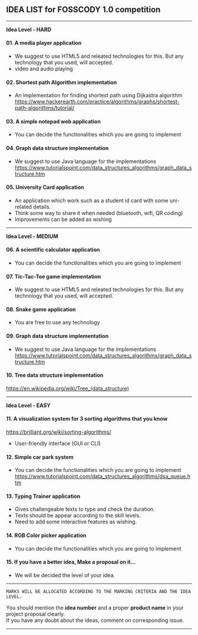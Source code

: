 ## IDEA LIST for FOSSCODY 1.0 competition
---------------------------------------------------------------------------------------------------
**Idea Level - HARD**
#### 01. A media player application
* We suggest to use HTML5 and releated technologies for this. But any technology that you used, will accepted.
* video and audio playing

#### 02. Shortest path  Algorithm implementation
* An implementation for finding shortest path using Dijkastra algorithm  
https://www.hackerearth.com/practice/algorithms/graphs/shortest-path-algorithms/tutorial/

#### 03. A simple notepad web application
* You can decide the functionalities which you are going to implement

#### 04. Graph data structure implementation 
* We suggest to use Java language for the implementations  
https://www.tutorialspoint.com/data_structures_algorithms/graph_data_structure.htm

#### 05. University Card application
* An application which work such as a student id card with some uni-related details. 
* Think some way to share it when needed (bluetooth, wifi, QR coding)
* Improvements can be added as wishing

----------------------------------------------------------------------------------------------------
**Idea Level - MEDIUM**
#### 06. A scientific calculator application
* You can decide the functionalities which you are going to implement

#### 07. Tic-Tac-Toe game implementation
* We suggest to use HTML5 and releated technologies for this. But any technology that you used, will accepted.

#### 08. Snake game application
* You are free to use any technology

#### 09. Graph data structure implementation
* We suggest to use Java language for the implementations  
https://www.tutorialspoint.com/data_structures_algorithms/graph_data_structure.htm

#### 10. Tree data structure  implementation  
https://en.wikipedia.org/wiki/Tree_(data_structure)

-----------------------------------------------------------------------------------------------------
**Idea Level - EASY**
#### 11. A visualization system for 3 sorting algorithms that you know  
https://brilliant.org/wiki/sorting-algorithms/
* User-friendly interface (GUI or CLI)

#### 12. Simple car park system
* You can decide the functionalities which you are going to implement  
https://www.tutorialspoint.com/data_structures_algorithms/dsa_queue.htm

#### 13. Typing Trainer application
* Gives challengeable texts to type and check the duration.
* Texts should be appear according to the skill levels. 
* Need to add some interactive features as wishing.

#### 14. RGB Color picker application
* You can decide the functionalities which you are going to implement


#### 15. If you have a better idea, Make a proposal on it...
* We will be decided the level of your idea.
-----------------------------------------------------------------------
```
MARKS WILL BE ALLOCATED ACCORDING TO THE MARKING CRITERIA AND THE IDEA LEVEL.
```

You should mention the **idea number** and a proper **product name** in your project proposal clearly.<br>
If you have any doubt about the ideas, comment on corresponding issue.

----------------------------------------------------------------------
